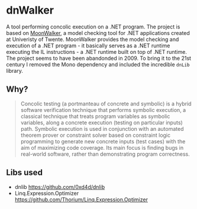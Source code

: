 ﻿# dnWalker
A tool performing concolic execution on a .NET program. The project is based on [MoonWalker](https://fmt.ewi.utwente.nl/tools/moonwalker/), a model checking tool for .NET applications created at Univeristy of Twente. MoonWalker provides the model checking and execution of a .NET program - it basically serves as a .NET runtime executing the IL instructions - a .NET runtime built on top of .NET runtime. The project seems to have been abandonded in 2009. To bring it to the 21st century I removed the Mono dependency and included the incredible `dnLib` library.

## Why?
> Concolic testing (a portmanteau of concrete and symbolic) is a hybrid software verification technique that performs symbolic execution, a classical technique that treats program variables as symbolic variables, along a concrete execution (testing on particular inputs) path. Symbolic execution is used in conjunction with an automated theorem prover or constraint solver based on constraint logic programming to generate new concrete inputs (test cases) with the aim of maximizing code coverage. Its main focus is finding bugs in real-world software, rather than demonstrating program correctness.

## Libs used
* dnlib https://github.com/0xd4d/dnlib
* Linq.Expression.Optimizer https://github.com/Thorium/Linq.Expression.Optimizer